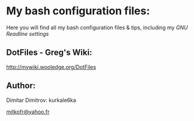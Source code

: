 My bash configuration files:
============================

Here you will find all my bash configuration files & tips,
including my _GNU Readline settings_

DotFiles - Greg's Wiki:
-----------------------
http://mywiki.wooledge.org/DotFiles

Author:
-------

Dimitar Dimitrov: kurkale6ka

mitkofr@yahoo.fr
